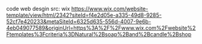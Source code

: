 code web desgin src: wix https://www.wix.com/website-template/view/html/2342?siteId=f4e2d05e-a335-49d8-9285-52cf7e420233&metaSiteId=6325d635-556d-4007-9e6b-4eb049077589&originUrl=https%3A%2F%2Fwww.wix.com%2Fwebsite%2Ftemplates%3Fcriteria%3DNatural%2Bsoap%2Band%2Bcandle%2Bshop